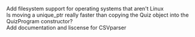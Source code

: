 Add filesystem support for operating systems that aren't Linux<br/>
Is moving a unique_ptr really faster than copying the Quiz object into the QuizProgram constructor?<br/>
Add documentation and liscense for CSVparser<br/>